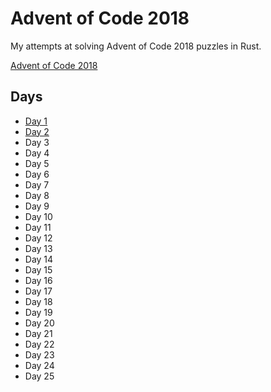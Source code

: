 # Advent of Code 2018

My attempts at solving Advent of Code 2018 puzzles in Rust.

[Advent of Code 2018](https://adventofcode.com/2018)

## Days

- [Day 1](src/days/day1.rs)
- [Day 2](src/days/day2.rs)
- Day 3
- Day 4
- Day 5
- Day 6
- Day 7
- Day 8
- Day 9
- Day 10
- Day 11
- Day 12
- Day 13
- Day 14
- Day 15
- Day 16
- Day 17
- Day 18
- Day 19
- Day 20
- Day 21
- Day 22
- Day 23
- Day 24
- Day 25
